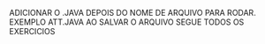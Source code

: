ADICIONAR O .JAVA DEPOIS DO NOME DE ARQUIVO PARA RODAR. EXEMPLO ATT.JAVA AO SALVAR O ARQUIVO
SEGUE TODOS OS EXERCICIOS
